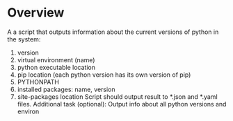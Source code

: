 # Overview

A a script that outputs information about the current versions of python in the system:
1. version
2. virtual environment (name)
3. python executable location
4. pip location (each python version has its own version of pip)
5. PYTHONPATH
6. installed packages: name, version
7. site-packages location
Script should output result to *.json and *.yaml files.
Additional task (optional): Output info about all python versions and environ